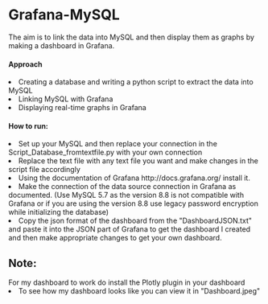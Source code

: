 # Grafana-MySQL
The aim is to link the data into MySQL and then display them as graphs by making a dashboard in Grafana.

<h4>Approach</h4>
<li>Creating a database and writing a python script to extract the data into MySQL</li>
<li>Linking MySQL with Grafana</li>
<li>Displaying real-time graphs in Grafana</li>

<h4>How to run:</h4>
<li>Set up your MySQL and then replace your connection in the Script_Database_fromtextfile.py with your own connection</li>
<li>Replace the text file with any text file you want and make changes in the script file accordingly</li>
<li>Using the documentation of Grafana http://docs.grafana.org/ install it.</li>
<li>Make the connection of the data source connection in Grafana as documented. (Use MySQL 5.7 as the version 8.8 is not compatible with Grafana or if you are using the version 8.8 use legacy password encryption while initializing the database)</li>
<li>Copy the json format of the dashboard from the "DashboardJSON.txt" and paste it into the JSON part of Grafana to get the dashboard I created and then make appropriate changes to get your own dashboard.</li>
<h2>Note:</h2> For my dashboard to work do install the Plotly plugin in your dashboard
<li> To see how my dashboard looks like you can view it in "Dashboard.jpeg"
